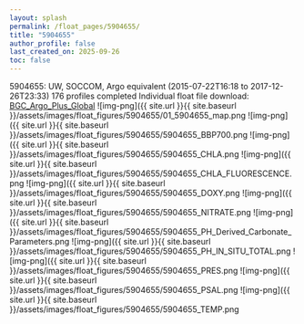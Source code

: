```yaml
---
layout: splash
permalink: /float_pages/5904655/
title: "5904655"
author_profile: false
last_created_on: 2025-09-26
toc: false
---
```

 
5904655: UW, SOCCOM, Argo equivalent (2015-07-22T16:18 to 2017-12-26T23:33)
176 profiles completed
Individual float file download: [BGC_Argo_Plus_Global](https://ftp.soest.hawaii.edu/bgc_argo_plus/Individual_Floats/outliers_removed/5904655_Sprof_processed.nc)
![img-png]({{ site.url }}{{ site.baseurl }}/assets/images/float_figures/5904655/01_5904655_map.png
![img-png]({{ site.url }}{{ site.baseurl }}/assets/images/float_figures/5904655/5904655_BBP700.png
![img-png]({{ site.url }}{{ site.baseurl }}/assets/images/float_figures/5904655/5904655_CHLA.png
![img-png]({{ site.url }}{{ site.baseurl }}/assets/images/float_figures/5904655/5904655_CHLA_FLUORESCENCE.png
![img-png]({{ site.url }}{{ site.baseurl }}/assets/images/float_figures/5904655/5904655_DOXY.png
![img-png]({{ site.url }}{{ site.baseurl }}/assets/images/float_figures/5904655/5904655_NITRATE.png
![img-png]({{ site.url }}{{ site.baseurl }}/assets/images/float_figures/5904655/5904655_PH_Derived_Carbonate_Parameters.png
![img-png]({{ site.url }}{{ site.baseurl }}/assets/images/float_figures/5904655/5904655_PH_IN_SITU_TOTAL.png
![img-png]({{ site.url }}{{ site.baseurl }}/assets/images/float_figures/5904655/5904655_PRES.png
![img-png]({{ site.url }}{{ site.baseurl }}/assets/images/float_figures/5904655/5904655_PSAL.png
![img-png]({{ site.url }}{{ site.baseurl }}/assets/images/float_figures/5904655/5904655_TEMP.png

